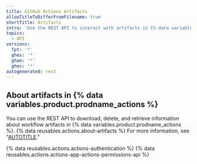 ```yaml
---
title: GitHub Actions Artifacts
allowTitleToDifferFromFilename: true
shortTitle: Artifacts
intro: 'Use the REST API to interact with artifacts in {% data variables.product.prodname_actions %}.'
topics:
  - API
versions:
  fpt: '*'
  ghes: '*'
  ghae: '*'
  ghec: '*'
autogenerated: rest
---
```


## About artifacts in {% data variables.product.prodname_actions %} 

You can use the REST API to download, delete, and retrieve information about workflow artifacts in {% data variables.product.prodname_actions %}. {% data reusables.actions.about-artifacts %} For more information, see "[AUTOTITLE](/actions/using-workflows/storing-workflow-data-as-artifacts)."

{% data reusables.actions.actions-authentication %} {% data reusables.actions.actions-app-actions-permissions-api %}


<!-- Content after this section is automatically generated -->
